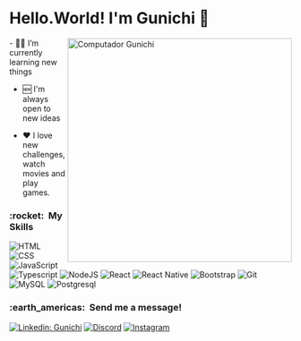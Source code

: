 <h1>Hello.World! I'm Gunichi 🤙 </h1>

<img src="https://raw.githubusercontent.com/MicaelliMedeiros/micaellimedeiros/master/image/computer-illustration.png" min-width="400px" max-width="400px" width="400px" align="right" alt="Computador Gunichi">
- 👨‍💻 I’m currently learning new things

- 🆕 I'm always open to new ideas

- ❤️ I love new challenges, watch movies and play games.



<h3> :rocket: &nbsp;My Skills </h3>
<p align="left">
  
  ![HTML](https://img.shields.io/badge/HTML5-E34F26?style=for-the-badge&logo=html5&logoColor=white)
  ![CSS](https://img.shields.io/badge/CSS-100000?&style=for-the-badge&logo=css3&logoColor=1572B6)
  ![JavaScript](https://img.shields.io/badge/JavaScript-100000?style=for-the-badge&logo=javascript&logoColor=F7DF1E)
  ![Typescript](https://img.shields.io/badge/TypeScript-007ACC?style=for-the-badge&logo=typescript&logoColor=white)
  ![NodeJS](https://img.shields.io/badge/Node.js-43853D?style=for-the-badge&logo=node.js&logoColor=white)
  ![React](https://img.shields.io/badge/React-100000?style=for-the-badge&logo=react&logoColor=61DAFB)
  ![React Native](https://img.shields.io/badge/React_Native-20232A?style=for-the-badge&logo=react&logoColor=61DAFB)
  ![Bootstrap](https://img.shields.io/badge/Bootstrap-563D7C?style=for-the-badge&logo=bootstrap&logoColor=white)
  ![Git](https://img.shields.io/badge/Git-E34F26?style=for-the-badge&logo=git&logoColor=white)
  ![MySQL](https://img.shields.io/badge/MySQL-100000?style=for-the-badge&logo=mysql&logoColor=00000F)
  ![Postgresql](https://img.shields.io/badge/PostgreSQL-316192?style=for-the-badge&logo=postgresql&logoColor=white)


<h3> :earth_americas: &nbsp;Send me a message! </h3> 

[![Linkedin: Gunichi](https://img.shields.io/badge/-Gunichi-301551?style=for-the-badge&logo=Linkedin&logoColor=ED8A0A&link=LINK-DO-SEU-LINKEDIN)](https://www.linkedin.com/in/gustavo-gunichi-koyama-a1405a213/)
[![Discord](https://img.shields.io/badge/Discord-301551?style=for-the-badge&logo=discord&logoColor=ED8A0A)](https://discord.gg/xJpHBmQnz2)
[![Instagram](https://img.shields.io/badge/Instagram-301551?style=for-the-badge&logo=instagram&logoColor=ED8A0A)](http://instagram.com/gunichi)
